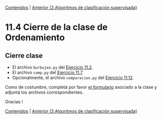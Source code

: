 [Contenidos](../Contenidos.md) \| [Anterior (3 Algoritmos de clasificación supervisada)](03_introduccion_al_AA.md)

# 11.4 Cierre de la clase de Ordenamiento

## Cierre clase


* El archivo `burbujeo.py` del [Ejercicio 11.2](../11_Ordenamiento/01_Ordenamiento_sencillo.md#ejercicio-112-burbujeo).
* El archivo `comp.py` del [Ejercicio 11.7](../11_Ordenamiento/02_Divide_and_Conquer.md#ejercicio-117)
* Opcionalmente, el archivo `comparacion.py` del [Ejercicio 11.12](../11_Ordenamiento/03_introduccion_al_AA.md#ejercicio-1112).

Como de costumbre, completá por favor [el formulario](https://docs.google.com/forms/d/1s6zFYwZxgGih7auaLAtdanbzlNIxu14S0G5sGx2jVfg) asociado a la clase y adjuntá los archivos correspondientes.

Gracias !

[Contenidos](../Contenidos.md) \| [Anterior (3 Algoritmos de clasificación supervisada)](03_introduccion_al_AA.md)


